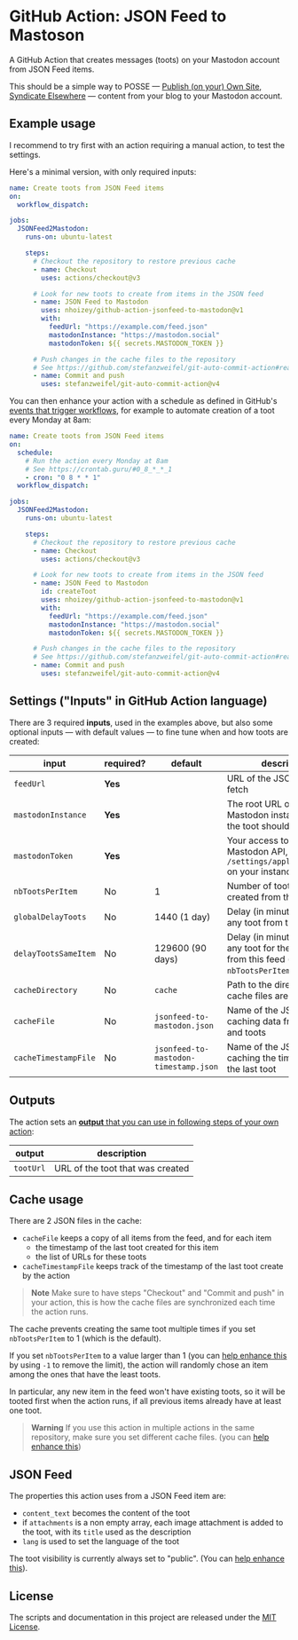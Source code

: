 # GitHub Action: JSON Feed to Mastoson

A GitHub Action that creates messages (toots) on your Mastodon account from JSON Feed items.

This should be a simple way to POSSE — [Publish (on your) Own Site, Syndicate Elsewhere](https://indieweb.org/POSSE) — content from your blog to your Mastodon account.

## Example usage

I recommend to try first with an action requiring a manual action, to test the settings.

Here's a minimal version, with only required inputs:

```yaml
name: Create toots from JSON Feed items
on:
  workflow_dispatch:

jobs:
  JSONFeed2Mastodon:
    runs-on: ubuntu-latest

    steps:
      # Checkout the repository to restore previous cache
      - name: Checkout
        uses: actions/checkout@v3

      # Look for new toots to create from items in the JSON feed
      - name: JSON Feed to Mastodon
        uses: nhoizey/github-action-jsonfeed-to-mastodon@v1
        with:
          feedUrl: "https://example.com/feed.json"
          mastodonInstance: "https://mastodon.social"
          mastodonToken: ${{ secrets.MASTODON_TOKEN }}

      # Push changes in the cache files to the repository
      # See https://github.com/stefanzweifel/git-auto-commit-action#readme
      - name: Commit and push
        uses: stefanzweifel/git-auto-commit-action@v4
```

You can then enhance your action with a schedule as defined in GitHub's [events that trigger workflows](https://docs.github.com/en/actions/using-workflows/events-that-trigger-workflows#schedule), for example to automate creation of a toot every Monday at 8am:

```yaml
name: Create toots from JSON Feed items
on:
  schedule:
    # Run the action every Monday at 8am
    # See https://crontab.guru/#0_8_*_*_1
    - cron: "0 8 * * 1"
  workflow_dispatch:

jobs:
  JSONFeed2Mastodon:
    runs-on: ubuntu-latest

    steps:
      # Checkout the repository to restore previous cache
      - name: Checkout
        uses: actions/checkout@v3

      # Look for new toots to create from items in the JSON feed
      - name: JSON Feed to Mastodon
        id: createToot
        uses: nhoizey/github-action-jsonfeed-to-mastodon@v1
        with:
          feedUrl: "https://example.com/feed.json"
          mastodonInstance: "https://mastodon.social"
          mastodonToken: ${{ secrets.MASTODON_TOKEN }}

      # Push changes in the cache files to the repository
      # See https://github.com/stefanzweifel/git-auto-commit-action#readme
      - name: Commit and push
        uses: stefanzweifel/git-auto-commit-action@v4
```

## Settings ("Inputs" in GitHub Action language)

There are 3 required **inputs**, used in the examples above, but also some optional inputs — with default values — to fine tune when and how toots are created:

| input                | required? | default                               | description                                                                                              |
| -------------------- | --------- | ------------------------------------- | -------------------------------------------------------------------------------------------------------- |
| `feedUrl`            | **Yes**   |                                       | URL of the JSON Feed to fetch                                                                            |
| `mastodonInstance`   | **Yes**   |                                       | The root URL of the Mastodon instance where the toot should be created                                   |
| `mastodonToken`      | **Yes**   |                                       | Your access token for the Mastodon API, get it from `/settings/applications/new` on your instance        |
| `nbTootsPerItem`     | No        | 1                                     | Number of toots that can be created from the same item                                                   |
| `globalDelayToots`   | No        | 1440 (1 day)                          | Delay (in minutes) between any toot from this feed                                                       |
| `delayTootsSameItem` | No        | 129600 (90 days)                      | Delay (in minutes) between any toot for the same item from this feed (used only if `nbTootsPerItem > 1`) |
| `cacheDirectory`     | No        | `cache`                               | Path to the directory where cache files are stored                                                       |
| `cacheFile`          | No        | `jsonfeed-to-mastodon.json`           | Name of the JSON file caching data from the feed and toots                                               |
| `cacheTimestampFile` | No        | `jsonfeed-to-mastodon-timestamp.json` | Name of the JSON file caching the timestamp of the last toot                                             |

## Outputs

The action sets an [**output** that you can use in following steps of your own action](https://docs.github.com/en/actions/creating-actions/metadata-syntax-for-github-actions#outputs-for-docker-container-and-javascript-actions):

| output    | description                      |
| --------- | -------------------------------- |
| `tootUrl` | URL of the toot that was created |

## Cache usage

There are 2 JSON files in the cache:

- `cacheFile` keeps a copy of all items from the feed, and for each item
  - the timestamp of the last toot created for this item
  - the list of URLs for these toots
- `cacheTimestampFile` keeps track of the timestamp of the last toot create by the action

> **Note**
> Make sure to have steps "Checkout" and "Commit and push" in your action, this is how the cache files are synchronized each time the action runs.

The cache prevents creating the same toot multiple times if you set `nbTootsPerItem` to 1 (which is the default).

If you set `nbTootsPerItem` to a value larger than 1 (you can [help enhance this](https://github.com/nhoizey/github-action-jsonfeed-to-mastodon/issues/7) by using `-1` to remove the limit), the action will randomly chose an item among the ones that have the least toots.

In particular, any new item in the feed won't have existing toots, so it will be tooted first when the action runs, if all previous items already have at least one toot.

> **Warning**
> If you use this action in multiple actions in the same repository, make sure you set different cache files. (you can [help enhance this](https://github.com/nhoizey/github-action-jsonfeed-to-mastodon/issues/9))

## JSON Feed

The properties this action uses from a JSON Feed item are:

- `content_text` becomes the content of the toot
- if `attachments` is a non empty array, each image attachment is added to the toot, with its `title` used as the description
- `lang` is used to set the language of the toot

The toot visibility is currently always set to "public". (You can [help enhance this](https://github.com/nhoizey/github-action-jsonfeed-to-mastodon/issues/8)).

## License

The scripts and documentation in this project are released under the [MIT License](LICENSE).
